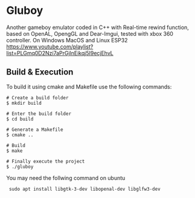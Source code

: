 # Gluboy
Another gameboy emulator coded in C++ with Real-time rewind function, based on OpenAL, OpengGL and Dear-Imgui, tested with xbox 360 controller. On Windows MacOS and Linux ESP32
https://www.youtube.com/playlist?list=PLGmq0D2Nzi7aPrGjlnEikqj5I9ecjEhvL

## Build & Execution

To build it using cmake and Makefile use the following commands:

```shell
# Create a build folder
$ mkdir build

# Enter the build folder
$ cd build

# Generate a Makefile
$ cmake ..

# Build
$ make

# Finally execute the project
$ ./gluboy
``` 
You may need the follwing command on ubuntu
```shell
 sudo apt install libgtk-3-dev libopenal-dev libglfw3-dev
 
``` 
